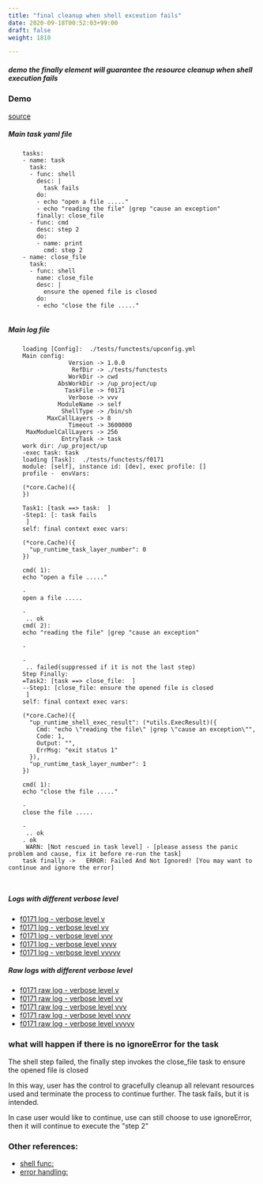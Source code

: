 ```yaml
---
title: "final cleanup when shell exceution fails"
date: 2020-09-18T00:52:03+99:00
draft: false
weight: 1810

---
```


##### demo the finally element will guarantee the resource cleanup when shell execution fails


### Demo








[source](https://github.com/upcmd/up/blob/master/tests/functests/f0171.yml)

##### Main task yaml file
```
    tasks:
    - name: task
      task:
      - func: shell
        desc: |
          task fails
        do:
        - echo "open a file ....."
        - echo "reading the file" |grep "cause an exception"
        finally: close_file
      - func: cmd
        desc: step 2
        do:
        - name: print
          cmd: step 2
    - name: close_file
      task:
      - func: shell
        name: close_file
        desc: |
          ensure the opened file is closed
        do:
        - echo "close the file ....."
    
```
##### Main log file
```
    loading [Config]:  ./tests/functests/upconfig.yml
    Main config:
                 Version -> 1.0.0
                  RefDir -> ./tests/functests
                 WorkDir -> cwd
              AbsWorkDir -> /up_project/up
                TaskFile -> f0171
                 Verbose -> vvv
              ModuleName -> self
               ShellType -> /bin/sh
           MaxCallLayers -> 8
                 Timeout -> 3600000
     MaxModuelCallLayers -> 256
               EntryTask -> task
    work dir: /up_project/up
    -exec task: task
    loading [Task]:  ./tests/functests/f0171
    module: [self], instance id: [dev], exec profile: []
    profile -  envVars:
    
    (*core.Cache)({
    })
    
    Task1: [task ==> task:  ]
    -Step1: [: task fails
     ]
    self: final context exec vars:
    
    (*core.Cache)({
      "up_runtime_task_layer_number": 0
    })
    
    cmd( 1):
    echo "open a file ....."
    
    -
    open a file .....
    
    -
     .. ok
    cmd( 2):
    echo "reading the file" |grep "cause an exception"
    
    -
    
    -
     .. failed(suppressed if it is not the last step)
    Step Finally:
    =Task2: [task ==> close_file:  ]
    --Step1: [close_file: ensure the opened file is closed
     ]
    self: final context exec vars:
    
    (*core.Cache)({
      "up_runtime_shell_exec_result": (*utils.ExecResult)({
        Cmd: "echo \"reading the file\" |grep \"cause an exception\"",
        Code: 1,
        Output: "",
        ErrMsg: "exit status 1"
      }),
      "up_runtime_task_layer_number": 1
    })
    
    cmd( 1):
    echo "close the file ....."
    
    -
    close the file .....
    
    -
     .. ok
    . ok
     WARN: [Not rescued in task level] - [please assess the panic problem and cause, fix it before re-run the task]
    task finally ->   ERROR: Failed And Not Ignored! [You may want to continue and ignore the error]
    
    
```


##### Logs with different verbose level
* [f0171 log - verbose level v](../../logs/f0171_v)
* [f0171 log - verbose level vv](../../logs/f0171_vv)
* [f0171 log - verbose level vvv](../../logs/f0171_vvvv)
* [f0171 log - verbose level vvvv](../../logs/f0171_vvvv)
* [f0171 log - verbose level vvvvv](../../logs/f0171_vvvvv)

##### Raw logs with different verbose level
* [f0171 raw log - verbose level v](../../reflogs/f0171_v.log)
* [f0171 raw log - verbose level vv](../../reflogs/f0171_vv.log)
* [f0171 raw log - verbose level vvv](../../reflogs/f0171_vvv.log)
* [f0171 raw log - verbose level vvvv](../../reflogs/f0171_vvvv.log)
* [f0171 raw log - verbose level vvvvv](../../reflogs/f0171_vvvvv.log)







### what will happen if there is no ignoreError for the task


The shell step failed, the finally step invokes the close_file task to ensure the opened file is closed

In this way, user has the control to gracefully cleanup all relevant resources used and terminate the process to continue further. The task fails, but it is intended.

In case user would like to continue, use can still choose to use ignoreError, then it will continue to execute the "step 2"












### Other references:
* [shell func:](../../quick-start/c0002/)
* [error handling:](../../test-debug/error_handling/)
